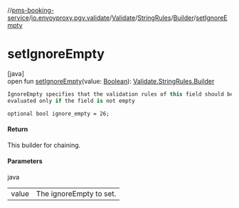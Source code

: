 //[pms-booking-service](../../../../../index.md)/[io.envoyproxy.pgv.validate](../../../index.md)/[Validate](../../index.md)/[StringRules](../index.md)/[Builder](index.md)/[setIgnoreEmpty](set-ignore-empty.md)

# setIgnoreEmpty

[java]\
open fun [setIgnoreEmpty](set-ignore-empty.md)(value: [Boolean](https://kotlinlang.org/api/core/kotlin-stdlib/kotlin/-boolean/index.html)): [Validate.StringRules.Builder](index.md)

```kotlin
IgnoreEmpty specifies that the validation rules of this field should be
evaluated only if the field is not empty

```
`optional bool ignore_empty = 26;`

#### Return

This builder for chaining.

#### Parameters

java

| | |
|---|---|
| value | The ignoreEmpty to set. |